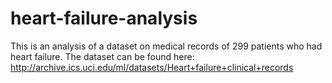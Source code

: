 # heart-failure-analysis
This is an analysis of a dataset on medical records of 299 patients who had heart failure. The dataset can be found here: http://archive.ics.uci.edu/ml/datasets/Heart+failure+clinical+records
